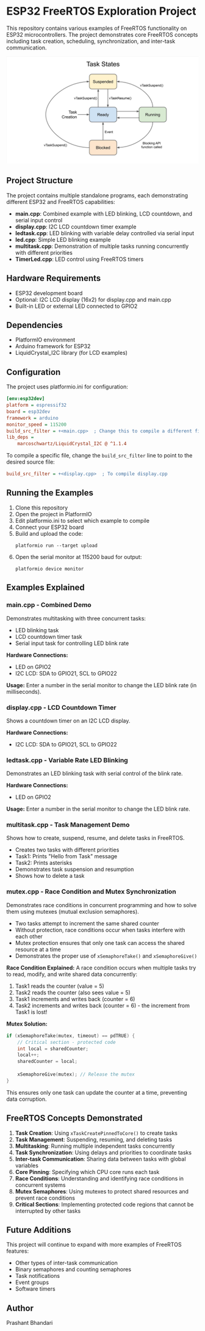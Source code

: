 # ESP32 FreeRTOS Exploration Project

This repository contains various examples of FreeRTOS functionality on ESP32 microcontrollers. The project demonstrates core FreeRTOS concepts including task creation, scheduling, synchronization, and inter-task communication.

![alt text](images/image.png)
## Project Structure

The project contains multiple standalone programs, each demonstrating different ESP32 and FreeRTOS capabilities:

- **main.cpp**: Combined example with LED blinking, LCD countdown, and serial input control
- **display.cpp**: I2C LCD countdown timer example
- **ledtask.cpp**: LED blinking with variable delay controlled via serial input
- **led.cpp**: Simple LED blinking example
- **multitask.cpp**: Demonstration of multiple tasks running concurrently with different priorities
- **TimerLed.cpp**: LED control using FreeRTOS timers

## Hardware Requirements

- ESP32 development board
- Optional: I2C LCD display (16x2) for display.cpp and main.cpp
- Built-in LED or external LED connected to GPIO2

## Dependencies

- PlatformIO environment
- Arduino framework for ESP32
- LiquidCrystal_I2C library (for LCD examples)

## Configuration

The project uses platformio.ini for configuration:

```ini
[env:esp32dev]
platform = espressif32
board = esp32dev
framework = arduino
monitor_speed = 115200
build_src_filter = +<main.cpp>  ; Change this to compile a different file
lib_deps = 
    marcoschwartz/LiquidCrystal_I2C @ ^1.1.4
```

To compile a specific file, change the `build_src_filter` line to point to the desired source file:

```ini
build_src_filter = +<display.cpp>  ; To compile display.cpp
```

## Running the Examples

1. Clone this repository
2. Open the project in PlatformIO
3. Edit platformio.ini to select which example to compile
4. Connect your ESP32 board
5. Build and upload the code:
   ```
   platformio run --target upload
   ```
6. Open the serial monitor at 115200 baud for output:
   ```
   platformio device monitor
   ```

## Examples Explained

### main.cpp - Combined Demo

Demonstrates multitasking with three concurrent tasks:
- LED blinking task
- LCD countdown timer task
- Serial input task for controlling LED blink rate

**Hardware Connections:**
- LED on GPIO2
- I2C LCD: SDA to GPIO21, SCL to GPIO22

**Usage:**
Enter a number in the serial monitor to change the LED blink rate (in milliseconds).

### display.cpp - LCD Countdown Timer

Shows a countdown timer on an I2C LCD display.

**Hardware Connections:**
- I2C LCD: SDA to GPIO21, SCL to GPIO22

### ledtask.cpp - Variable Rate LED Blinking

Demonstrates an LED blinking task with serial control of the blink rate.

**Hardware Connections:**
- LED on GPIO2

**Usage:**
Enter a number in the serial monitor to change the LED blink rate.

### multitask.cpp - Task Management Demo

Shows how to create, suspend, resume, and delete tasks in FreeRTOS.

- Creates two tasks with different priorities
- Task1: Prints "Hello from Task" message
- Task2: Prints asterisks
- Demonstrates task suspension and resumption
- Shows how to delete a task

### mutex.cpp - Race Condition and Mutex Synchronization

Demonstrates race conditions in concurrent programming and how to solve them using mutexes (mutual exclusion semaphores).

- Two tasks attempt to increment the same shared counter
- Without protection, race conditions occur when tasks interfere with each other
- Mutex protection ensures that only one task can access the shared resource at a time
- Demonstrates the proper use of `xSemaphoreTake()` and `xSemaphoreGive()`

**Race Condition Explained:**
A race condition occurs when multiple tasks try to read, modify, and write shared data concurrently:
1. Task1 reads the counter (value = 5)
2. Task2 reads the counter (also sees value = 5)
3. Task1 increments and writes back (counter = 6)
4. Task2 increments and writes back (counter = 6) - the increment from Task1 is lost!

**Mutex Solution:**
```cpp
if (xSemaphoreTake(mutex, timeout) == pdTRUE) {
    // Critical section - protected code
    int local = sharedCounter;
    local++;
    sharedCounter = local;
    
    xSemaphoreGive(mutex); // Release the mutex
}
```

This ensures only one task can update the counter at a time, preventing data corruption.

## FreeRTOS Concepts Demonstrated

1. **Task Creation**: Using `xTaskCreatePinnedToCore()` to create tasks
2. **Task Management**: Suspending, resuming, and deleting tasks
3. **Multitasking**: Running multiple independent tasks concurrently
4. **Task Synchronization**: Using delays and priorities to coordinate tasks
5. **Inter-task Communication**: Sharing data between tasks with global variables
6. **Core Pinning**: Specifying which CPU core runs each task
7. **Race Conditions**: Understanding and identifying race conditions in concurrent systems
8. **Mutex Semaphores**: Using mutexes to protect shared resources and prevent race conditions
9. **Critical Sections**: Implementing protected code regions that cannot be interrupted by other tasks

## Future Additions

This project will continue to expand with more examples of FreeRTOS features:
- Other types of inter-task communication
- Binary semaphores and counting semaphores
- Task notifications
- Event groups
- Software timers

## Author

Prashant Bhandari
